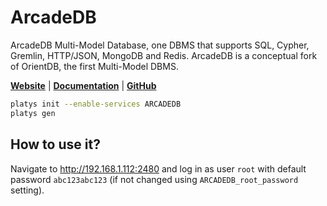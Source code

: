 # ArcadeDB

ArcadeDB Multi-Model Database, one DBMS that supports SQL, Cypher, Gremlin, HTTP/JSON, MongoDB and Redis. ArcadeDB is a conceptual fork of OrientDB, the first Multi-Model DBMS. 

**[Website](https://arcadedb.com/)** | **[Documentation](https://docs.arcadedb.com/)** | **[GitHub](https://github.com/ArcadeData/arcadedb)**

```bash
platys init --enable-services ARCADEDB
platys gen
```

## How to use it?

Navigate to <http://192.168.1.112:2480> and log in as user `root` with default password `abc123abc123` (if not changed using `ARCADEDB_root_password` setting).